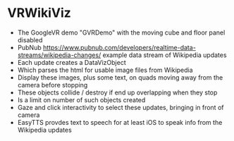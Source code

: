 # VRWikiViz

- The GoogleVR demo "GVRDemo" with the moving cube and floor panel disabled
- PubNub https://www.pubnub.com/developers/realtime-data-streams/wikipedia-changes/ example data stream of Wikipedia updates
- Each update creates a DataVizObject
- Which parses the html for usable image files from Wikipedia
- Display these images, plus some text, on quads moving away from the camera before stopping
- These objects collide / destroy if end up overlapping when they stop
- Is a limit on number of such objects created
- Gaze and click interactivity to select these updates, bringing in front of camera
- EasyTTS provdes text to speech for at least iOS to speak info from the Wikipedia updates

